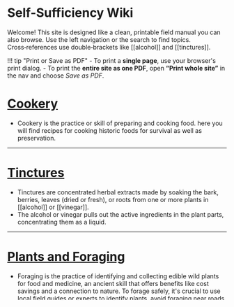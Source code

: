 # Self-Sufficiency Wiki

Welcome! This site is designed like a clean, printable field manual you can also browse.
Use the left navigation or the search to find topics. Cross‑references use double‑brackets
like [[alcohol]] and [[tinctures]].

!!! tip "Print or Save as PDF"
    - To print a **single page**, use your browser's print dialog.
    - To print the **entire site as one PDF**, open **“Print whole site”** in the nav and choose *Save as PDF*.

# [Cookery](cookery.md)
- Cookery is the practice or skill of preparing and cooking food. here you will find recipes for cooking historic foods for survival as well as preservation.

---
# [Tinctures](tinctures.md)
- Tinctures are concentrated herbal extracts made by soaking the bark, berries, leaves (dried or fresh), or roots from one or more plants in [[alcohol]] or [[vinegar]].
- The alcohol or vinegar pulls out the active ingredients in the plant parts, concentrating them as a liquid.

---

# [Plants and Foraging](plants-foraging.md)
- Foraging is the practice of identifying and collecting edible wild plants for food and medicine, an ancient skill that offers benefits like cost savings and a connection to nature. To forage safely, it's crucial to use local field guides or experts to identify plants, avoid foraging near roads or industrial areas due to contamination, and only gather abundant, non-rare species to ensure sustainability and ecological balance.

---
# [[medicine]]